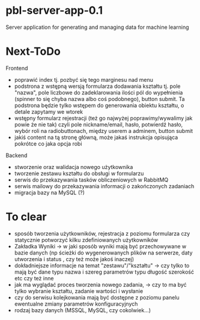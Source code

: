 # pbl-server-app-0.1
Server application for generating and managing data for machine learning

# Next-ToDo

Frontend
- poprawić index tj. pozbyć się tego marginesu nad menu
- podstrona z wstępną wersją formularza dodawania kształtu tj. pole "nazwa", pole liczbowe do zadeklarowania ilości pól do wypełnienia (spinner to się chyba nazwa albo coś podobnego), button submit.
Ta podstrona będzie tylko wstępem do generowania obiektu kształtu, o detale zapytamy we wtorek
- wstępny formularz rejestracji (też go najwyżej poprawimy/wywalimy jak powie że nie tak) czyli pole nickname/email, hasło, potwierdź hasło, wybór roli na radiobuttonach, między userem a adminem, button submit
- jakiś content na tą stronę główną, może jakaś instrukcja opisująca pokrótce co jaka opcja robi

Backend
- stworzenie oraz walidacja nowego użytkownika
- tworzenie zestawu kształtu do obsługi w formularzu
- serwis do przekazywania tasków obliczeniowych w RabbitMQ
- serwis mailowy do przekazywania informacji o zakończonych zadaniach
- migracja bazy na MySQL (?)

# To clear

- sposób tworzenia użytkowników, rejestracja z poziomu formularza czy statycznie potworzyć kilku zdefiniowanych użytkowników
- Zakładka Wyniki -> w jaki sposób wyniki mają być przechowywane w bazie danych (np ścieżki do wygenerowanych plików na serwerze, daty utworzenia i status , czy też może jakoś inaczej)
- dokładniejsze informacje na temat "zestawu"/"kształtu" -> czy tylko to mają być dane typu nazwa i szereg parametrów typu długość szerokość etc czy też inne
- jak ma wyglądać proces tworzenia nowego zadania, -> czy to ma być tylko wybranie kształtu, zadanie wartości i wysłanie
- czy do serwisu kolejkowania mają być dostępne z poziomu panelu ewentualne zmiany parametrów konfiguracyjnych
- rodzaj bazy danych (MSSQL, MySQL, czy cokolwiek...)
